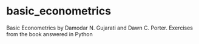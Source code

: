 # basic_econometrics
Basic Econometrics by Damodar N. Gujarati and Dawn C. Porter. Exercises from the book answered in Python
